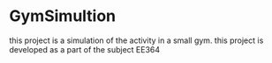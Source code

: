 # GymSimultion
this project is a simulation of the activity in a small gym. this project is developed as a part of the subject EE364
